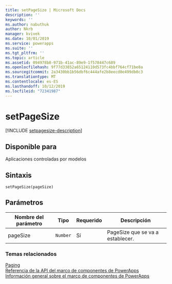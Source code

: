 ```yaml
---
title: setPageSize | Microsoft Docs
description: ''
keywords: ''
ms.author: nabuthuk
author: Nkrb
manager: kvivek
ms.date: 10/01/2019
ms.service: powerapps
ms.suite: ''
ms.tgt_pltfrm: ''
ms.topic: article
ms.assetid: 094978b8-971b-41ac-89e9-1f578447c689
ms.openlocfilehash: 9f77d33852a65124110d573fc4bbf764cf71be8a
ms.sourcegitcommit: 2a3430bb1b56dbf6c444afe2b8eecd0e499db0c3
ms.translationtype: MT
ms.contentlocale: es-ES
ms.lasthandoff: 10/12/2019
ms.locfileid: "72341987"
---
```

# <a name="setpagesize"></a>setPageSize

[!INCLUDE [setpagesize-description](includes/setpagesize-description.md)]

## <a name="available-for"></a>Disponible para 

Aplicaciones controladas por modelos

## <a name="syntax"></a>Sintaxis

`setPageSize(pageSize)`

## <a name="parameters"></a>Parámetros

| Nombre del parámetro|Tipo|Requerido|Descripción|
| ------------- |----|--------|-----------|
|pageSize|`Number`|Sí|PageSize que se va a establecer.|


### <a name="related-topics"></a>Temas relacionados

[Paging](../paging.md)<br/>
[Referencia de la API del marco de componentes de PowerApps](../../reference/index.md)<br/>
[Información general sobre el marco de componentes de PowerApps](../../overview.md)